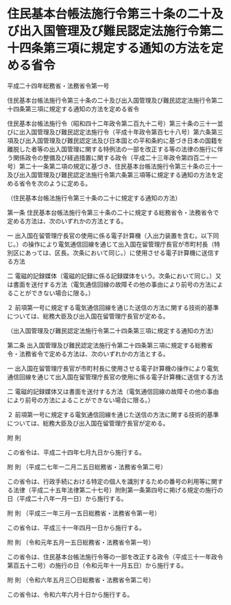 # 住民基本台帳法施行令第三十条の二十及び出入国管理及び難民認定法施行令第二十四条第三項に規定する通知の方法を定める省令

平成二十四年総務省・法務省令第一号

住民基本台帳法施行令第三十条の二十及び出入国管理及び難民認定法施行令第二十四条第三項に規定する通知の方法を定める省令

住民基本台帳法施行令（昭和四十二年政令第二百九十二号）第三十条の三十一並びに出入国管理及び難民認定法施行令（平成十年政令第百七十八号）第六条第三項及び出入国管理及び難民認定法及び日本国との平和条約に基づき日本の国籍を離脱した者等の出入国管理に関する特例法の一部を改正する等の法律の施行に伴う関係政令の整備及び経過措置に関する政令（平成二十三年政令第四百二十一号）第二十一条第二項の規定に基づき、住民基本台帳法施行令第三十条の三十一及び出入国管理及び難民認定法施行令第六条第三項等に規定する通知の方法を定める省令を次のように定める。

（住民基本台帳法施行令第三十条の二十に規定する通知の方法）

第一条 住民基本台帳法施行令第三十条の二十に規定する総務省令・法務省令で定める方法は、次のいずれかの方法とする。

一 出入国在留管理庁長官の使用に係る電子計算機（入出力装置を含む。以下同じ。）の操作により電気通信回線を通じて出入国在留管理庁長官が市町村長（特別区にあっては、区長。次条において同じ。）に使用させる電子計算機に送信する方法

二 電磁的記録媒体（電磁的記録に係る記録媒体をいう。次条において同じ。）又は書面を送付する方法（電気通信回線の故障その他の事由により前号の方法によることができない場合に限る。）

２ 前項第一号に規定する電気通信回線を通じた送信の方法に関する技術的基準については、総務大臣及び出入国在留管理庁長官が定める。

（出入国管理及び難民認定法施行令第二十四条第三項に規定する通知の方法）

第二条 出入国管理及び難民認定法施行令第二十四条第三項に規定する総務省令・法務省令で定める方法は、次のいずれかの方法とする。

一 出入国在留管理庁長官が市町村長に使用させる電子計算機の操作により電気通信回線を通じて出入国在留管理庁長官の使用に係る電子計算機に送信する方法

二 電磁的記録媒体又は書面を送付する方法（電気通信回線の故障その他の事由により前号の方法によることができない場合に限る。）

２ 前項第一号に規定する電気通信回線を通じた送信の方法に関する技術的基準については、総務大臣及び出入国在留管理庁長官が定める。

附 則

この省令は、平成二十四年七月九日から施行する。

附 則 （平成二七年一二月二五日総務省・法務省令第二号）

この省令は、行政手続における特定の個人を識別するための番号の利用等に関する法律（平成二十五年法律第二十七号）附則第一条第四号に掲げる規定の施行の日（平成二十八年一月一日）から施行する。

附 則 （平成三一年三月一五日総務省・法務省令第一号）

この省令は、平成三十一年四月一日から施行する。

附 則 （令和元年五月一五日総務省・法務省令第一号）

この省令は、住民基本台帳法施行令等の一部を改正する政令（平成三十一年政令第百五十二号）の施行の日（令和元年十一月五日）から施行する。

附 則 （令和六年五月三〇日総務省・法務省令第二号）

この省令は、令和六年六月十日から施行する。
